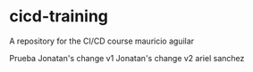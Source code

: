 # cicd-training
A repository for the CI/CD course
mauricio aguilar

Prueba
Jonatan's change v1
Jonatan's change v2
ariel sanchez